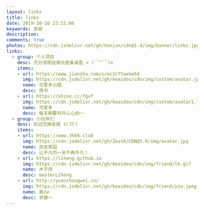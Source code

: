 ```yaml
---
layout: links
title: links
date: 2019-10-16 23:11:06
keywords: 友链
description: 
comments: true
photos: https://cdn.jsdelivr.net/gh/honjun/cdn@1.4/img/banner/links.jpg
links:
  - group: 个人项目
    desc: 充分说明这家伙是条咸鱼 < (￣︶￣)>
    items:
    - url: https://www.jianshu.com/u/ec3c75aebe6d
      img: https://cdn.jsdelivr.net/gh/keaidoo/cdn/img/custom/avatar.jpg
      name: 可爱多小姐
      desc: 简书
    - url: https://shino.cc/fgvf
      img: https://cdn.jsdelivr.net/gh/keaidoo/cdn/img/custom/avatar1.jpg
      name: 可爱多
      desc: 每天都要开开心心的～
  - group: 小伙伴们
    desc: 欢迎交换友链 ꉂ(ˊᗜˋ)
    items:
    - url: https://www.zh66.club
      img: https://cdn.jsdelivr.net/gh/Zevs6/CDN@3.0/img/avatar.jpg
      name: 皮皮家园
      desc: 让平凡的一天不再平凡！
    - url: https://liheng.github.io
      img: https://cdn.jsdelivr.net/gh/keaidoo/cdn/img/friend/lh.gif
      name: 木子舟
      desc: masterLiheng
    - url: http://yuanzhongwei.cn/
      img: https://cdn.jsdelivr.net/gh/keaidoo/cdn/img/friend/yzw.jpeg
      name: 袁zw
      desc: 求撩～
---
```

